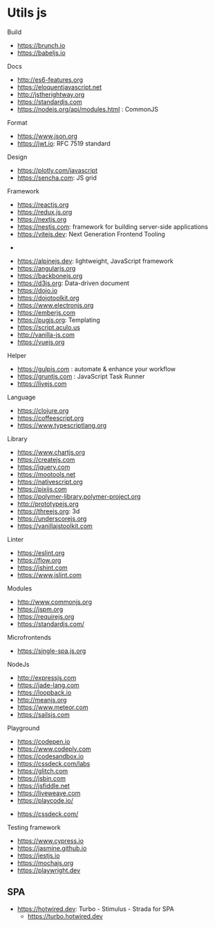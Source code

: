 # Utils js

Build
* https://brunch.io
* https://babeljs.io

Docs
* http://es6-features.org
* https://eloquentjavascript.net
* http://jstherightway.org
* https://standardjs.com
* https://nodejs.org/api/modules.html : CommonJS

Format
* https://www.json.org
* https://jwt.io: RFC 7519 standard

Design
* https://plotly.com/javascript
* https://sencha.com: JS grid

Framework
+ https://reactjs.org
+ https://redux.js.org
+ https://nextjs.org
+ https://nestjs.com: framework for building server-side applications
+ https://vitejs.dev: Next Generation Frontend Tooling
-
* https://alpinejs.dev:  lightweight, JavaScript framework
* https://angularjs.org
* https://backbonejs.org
* https://d3js.org: Data-driven document
* https://dojo.io
* https://dojotoolkit.org
* https://www.electronjs.org
* https://emberjs.com
* https://pugjs.org: Templating
* https://script.aculo.us
* http://vanilla-js.com
* https://vuejs.org

Helper
* https://gulpjs.com : automate & enhance your workflow
* https://gruntjs.com : JavaScript Task Runner
* https://livejs.com

Language
* https://clojure.org
* https://coffeescript.org
* https://www.typescriptlang.org

Library
* https://www.chartjs.org
* https://createjs.com
* https://jquery.com
* https://mootools.net
* https://nativescript.org
* https://pixijs.com
* https://polymer-library.polymer-project.org
* http://prototypejs.org
* https://threejs.org: 3d
* https://underscorejs.org
* https://vanillajstoolkit.com

Linter
* https://eslint.org
* https://flow.org
* https://jshint.com
* https://www.jslint.com

Modules
* http://www.commonjs.org
* https://jspm.org
* https://requirejs.org
* https://standardjs.com/

Microfrontends
* https://single-spa.js.org

NodeJs
* http://expressjs.com
* https://jade-lang.com
* https://loopback.io
* http://meanjs.org
* https://www.meteor.com
* https://sailsjs.com

Playground
* https://codepen.io
* https://www.codeply.com
* https://codesandbox.io
* https://cssdeck.com/labs
* https://glitch.com
* https://jsbin.com
* https://jsfiddle.net
* https://liveweave.com
* https://playcode.io/

- https://cssdeck.com/

Testing framework
* https://www.cypress.io
* https://jasmine.github.io
* https://jestjs.io
* https://mochajs.org
* https://playwright.dev

## SPA
* https://hotwired.dev: Turbo - Stimulus - Strada for SPA
  + https://turbo.hotwired.dev 
